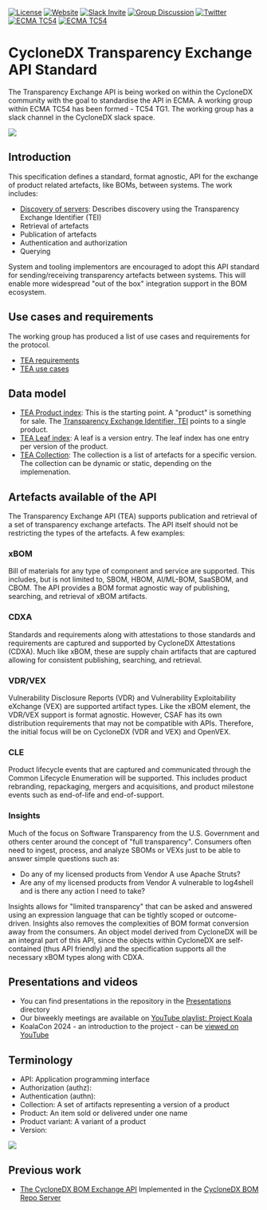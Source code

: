 [![License](https://img.shields.io/badge/license-Apache%202.0-brightgreen.svg)](LICENSE)
[![Website](https://img.shields.io/badge/https://-cyclonedx.org-blue.svg)](https://cyclonedx.org/)
[![Slack Invite](https://img.shields.io/badge/Slack-Join-blue?logo=slack&labelColor=393939)](https://cyclonedx.org/slack/invite)
[![Group Discussion](https://img.shields.io/badge/discussion-groups.io-blue.svg)](https://groups.io/g/CycloneDX)
[![Twitter](https://img.shields.io/twitter/url/http/shields.io.svg?style=social&label=Follow)](https://twitter.com/CycloneDX_Spec)
[![ECMA TC54](https://img.shields.io/badge/ECMA-TC54-FC7C00?labelColor=404040)](https://tc54.org)
[![ECMA TC54](https://img.shields.io/badge/ECMA-TC54--TG1-FC7C00?labelColor=404040)](https://ecma-international.org/task-groups/tc54-tg1/)

# CycloneDX Transparency Exchange API Standard

The Transparency Exchange API is being worked on within the CycloneDX community
with the goal to standardise the API in ECMA. A working group within ECMA TC54
has been formed - TC54 TG1. The working group has a slack channel in the
CycloneDX slack space.

![](images/tealogo.png)

## Introduction

This specification defines a standard, format agnostic, API for the exchange of
product related artefacts, like BOMs, between systems. The work includes:

- [Discovery of servers](/discovery/readme.md): Describes discovery using the
  Transparency Exchange Identifier (TEI)
- Retrieval of artefacts
- Publication of artefacts
- Authentication and authorization
- Querying

System and tooling implementors are encouraged to adopt this API standard for
sending/receiving transparency artefacts between systems. This will enable more
widespread "out of the box" integration support in the BOM ecosystem.

## Use cases and requirements

The working group has produced a list of use cases and requirements for the
protocol.

- [TEA requirements](doc/tea-requirements.md)
- [TEA use cases](doc/tea-usecases.md)

## Data model

- [TEA Product index](tea-index/tea-index.md): This is the starting point. A
  "product" is something for sale. The
  [Transparency Exchange Identifier, TEI](/discovery/readme.md) points to a
  single product.
- [TEA Leaf index](tea-leaf/tea-leaf.md): A leaf is a version entry. The leaf
  index has one entry per version of the product.
- [TEA Collection](tea-collection/tea-collection.md): The collection is a list
  of artefacts for a specific version. The collection can be dynamic or static,
  depending on the implemenation.

## Artefacts available of the API

The Transparency Exchange API (TEA) supports publication and retrieval of a set
of transparency exchange artefacts. The API itself should not be restricting the
types of the artefacts. A few examples:

### xBOM

Bill of materials for any type of component and service are supported. This
includes, but is not limited to, SBOM, HBOM, AI/ML-BOM, SaaSBOM, and CBOM. The
API provides a BOM format agnostic way of publishing, searching, and retrieval
of xBOM artifacts.

### CDXA

Standards and requirements along with attestations to those standards and
requirements are captured and supported by CycloneDX Attestations (CDXA). Much
like xBOM, these are supply chain artifacts that are captured allowing for
consistent publishing, searching, and retrieval.

### VDR/VEX

Vulnerability Disclosure Reports (VDR) and Vulnerability Exploitability eXchange
(VEX) are supported artifact types. Like the xBOM element, the VDR/VEX support
is format agnostic. However, CSAF has its own distribution requirements that may
not be compatible with APIs. Therefore, the initial focus will be on CycloneDX
(VDR and VEX) and OpenVEX.

### CLE

Product lifecycle events that are captured and communicated through the Common
Lifecycle Enumeration will be supported. This includes product rebranding,
repackaging, mergers and acquisitions, and product milestone events such as
end-of-life and end-of-support.

### Insights

Much of the focus on Software Transparency from the U.S. Government and others
center around the concept of "full transparency". Consumers often need to
ingest, process, and analyze SBOMs or VEXs just to be able to answer simple
questions such as:

- Do any of my licensed products from Vendor A use Apache Struts?
- Are any of my licensed products from Vendor A vulnerable to log4shell and is
  there any action I need to take?

Insights allows for "limited transparency" that can be asked and answered using
an expression language that can be tightly scoped or outcome-driven. Insights
also removes the complexities of BOM format conversion away from the consumers.
An object model derived from CycloneDX will be an integral part of this API,
since the objects within CycloneDX are self-contained (thus API friendly) and
the specification supports all the necessary xBOM types along with CDXA.

## Presentations and videos

- You can find presentations in the repository in the
  [Presentations](/presentations) directory
- Our biweekly meetings are available on
  [YouTube playlist: Project Koala](https://www.youtube.com/playlist?list=PLqjEqUxHjy1XtSzGYL7Dj_WJbiLu_ty58)
- KoalaCon 2024 - an introduction to the project - can be
  [viewed on YouTube](https://youtu.be/NStzYW4WnEE?si=ihLirpGVjHc7K4bL)

## Terminology

- API: Application programming interface
- Authorization (authz):
- Authentication (authn):
- Collection: A set of artifacts representing a version of a product
- Product: An item sold or delivered under one name
- Product variant: A variant of a product
- Version:

![](images/Project-Koala.svg)

## Previous work

- [The CycloneDX BOM Exchange API](/api/bomexchangeapi.md) Implemented in the
  [CycloneDX BOM Repo Server](https://github.com/CycloneDX/cyclonedx-bom-repo-server)

